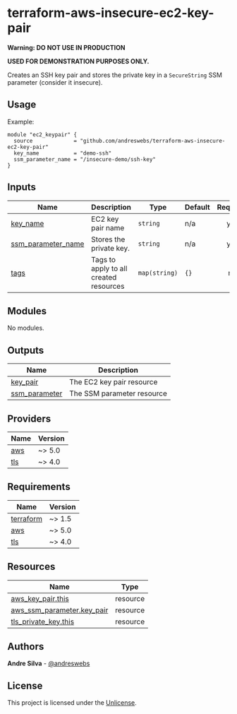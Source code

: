 # terraform-aws-insecure-ec2-key-pair

**Warning: DO NOT USE IN PRODUCTION**

**USED FOR DEMONSTRATION PURPOSES ONLY.**

Creates an SSH key pair and stores the private key in
a `SecureString` SSM parameter (consider it insecure).

[//]: # (BEGIN_TF_DOCS)


## Usage

Example:

```hcl
module "ec2_keypair" {
  source             = "github.com/andreswebs/terraform-aws-insecure-ec2-key-pair"
  key_name           = "demo-ssh"
  ssm_parameter_name = "/insecure-demo/ssh-key"
}
```



## Inputs

| Name | Description | Type | Default | Required |
|------|-------------|------|---------|:--------:|
| <a name="input_key_name"></a> [key\_name](#input\_key\_name) | EC2 key pair name | `string` | n/a | yes |
| <a name="input_ssm_parameter_name"></a> [ssm\_parameter\_name](#input\_ssm\_parameter\_name) | Stores the private key. | `string` | n/a | yes |
| <a name="input_tags"></a> [tags](#input\_tags) | Tags to apply to all created resources | `map(string)` | `{}` | no |

## Modules

No modules.

## Outputs

| Name | Description |
|------|-------------|
| <a name="output_key_pair"></a> [key\_pair](#output\_key\_pair) | The EC2 key pair resource |
| <a name="output_ssm_parameter"></a> [ssm\_parameter](#output\_ssm\_parameter) | The SSM parameter resource |

## Providers

| Name | Version |
|------|---------|
| <a name="provider_aws"></a> [aws](#provider\_aws) | ~> 5.0 |
| <a name="provider_tls"></a> [tls](#provider\_tls) | ~> 4.0 |

## Requirements

| Name | Version |
|------|---------|
| <a name="requirement_terraform"></a> [terraform](#requirement\_terraform) | ~> 1.5 |
| <a name="requirement_aws"></a> [aws](#requirement\_aws) | ~> 5.0 |
| <a name="requirement_tls"></a> [tls](#requirement\_tls) | ~> 4.0 |

## Resources

| Name | Type |
|------|------|
| [aws_key_pair.this](https://registry.terraform.io/providers/hashicorp/aws/latest/docs/resources/key_pair) | resource |
| [aws_ssm_parameter.key_pair](https://registry.terraform.io/providers/hashicorp/aws/latest/docs/resources/ssm_parameter) | resource |
| [tls_private_key.this](https://registry.terraform.io/providers/hashicorp/tls/latest/docs/resources/private_key) | resource |

[//]: # (END_TF_DOCS)

## Authors

**Andre Silva** - [@andreswebs](https://github.com/andreswebs)

## License

This project is licensed under the [Unlicense](UNLICENSE.md).
